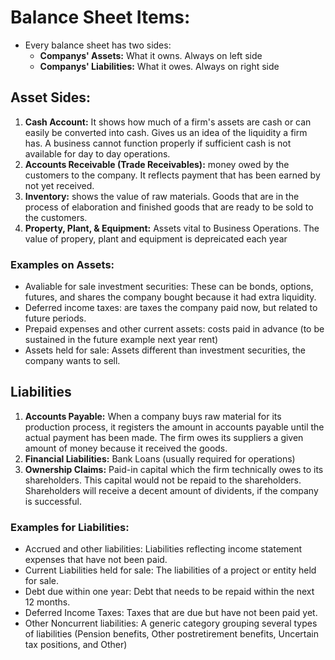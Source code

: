 # Balance Sheet Items:
- Every balance sheet has two sides:
  - __Companys' Assets:__ What it owns. Always on left side
  - __Companys' Liabilities:__ What it owes. Always on right side

## Asset Sides:
<ol>
  <li><b>Cash Account:</b> It shows how much of a firm's assets are cash or can easily be converted into cash. Gives us an idea of the liquidity a firm has. A business cannot function properly if sufficient cash is not available for day to day operations.</li>
  <li><b>Accounts Receivable (Trade Receivables):</b> money owed by the customers to the company. It reflects payment that has been earned by not yet received.</li>
  <li><b>Inventory:</b> shows the value of raw materials. Goods that are in the process of elaboration and finished goods that are ready to be sold to the customers. </li>
  <li><b>Property, Plant, & Equipment:</b> Assets vital to Business Operations. The value of propery, plant and equipment is depreicated each year</li>
  </ol>
  
 ### Examples on Assets:
 - Avaliable for sale investment securities: These can be bonds, options, futures, and shares the company bought because it had extra liquidity.
 - Deferred income taxes: are taxes the company paid now, but related to future periods. 
 - Prepaid expenses and other current assets: costs paid in advance (to be sustained in the future example next year rent)
 - Assets held for sale: Assets different than investment securities, the company wants to sell.
  
## Liabilities
<ol>
  <li><b>Accounts Payable:</b> When a company buys raw material for its production process, it registers the amount in accounts payable until the actual payment has been made. The firm owes its suppliers a given amount of money because it received the goods.</li>
  <li><b>Financial Liabilities:</b>  Bank Loans (usually required for operations)</li>
  <li><b>Ownership Claims:</b> Paid-in capital which the firm technically owes to its shareholders. This capital would not be repaid to the shareholders. Shareholders will receive a decent amount of dividents, if the company is successful.</li>
  </ol>
  
  ### Examples for Liabilities:
  - Accrued and other liabilities: Liabilities reflecting income statement expenses that have not been paid.
  - Current Liabilities held for sale: The liabilities of a project or entity held for sale. 
  - Debt due within one year: Debt that needs to be repaid within the next 12 months.
  - Deferred Income Taxes: Taxes that are due but have not been paid yet.
  - Other Noncurrent liabilities: A generic category grouping several types of liabilities (Pension benefits, Other postretirement benefits, Uncertain tax positions, and Other)
